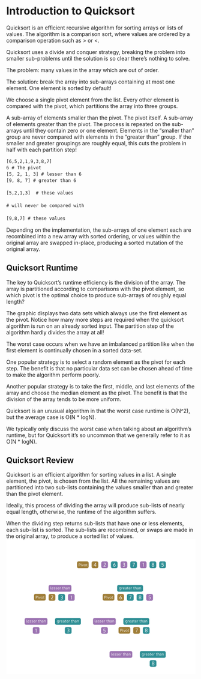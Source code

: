 # Introduction to Quicksort

Quicksort is an efficient recursive algorithm for sorting arrays or lists of values. The algorithm is a comparison sort, where values are ordered by a comparison operation such as > or <.

Quicksort uses a divide and conquer strategy, breaking the problem into smaller sub-problems until the solution is so clear there’s nothing to solve.

The problem: many values in the array which are out of order.

The solution: break the array into sub-arrays containing at most one element. One element is sorted by default!

We choose a single pivot element from the list. Every other element is compared with the pivot, which partitions the array into three groups.

A sub-array of elements smaller than the pivot.
The pivot itself.
A sub-array of elements greater than the pivot.
The process is repeated on the sub-arrays until they contain zero or one element. Elements in the “smaller than” group are never compared with elements in the “greater than” group. If the smaller and greater groupings are roughly equal, this cuts the problem in half with each partition step!

```txt
[6,5,2,1,9,3,8,7]
6 # The pivot
[5, 2, 1, 3] # lesser than 6
[9, 8, 7] # greater than 6

[5,2,1,3]  # these values

# will never be compared with

[9,8,7] # these values
```

Depending on the implementation, the sub-arrays of one element each are recombined into a new array with sorted ordering, or values within the original array are swapped in-place, producing a sorted mutation of the original array.

## Quicksort Runtime

The key to Quicksort’s runtime efficiency is the division of the array. The array is partitioned according to comparisons with the pivot element, so which pivot is the optimal choice to produce sub-arrays of roughly equal length?

The graphic displays two data sets which always use the first element as the pivot. Notice how many more steps are required when the quicksort algorithm is run on an already sorted input. The partition step of the algorithm hardly divides the array at all!

The worst case occurs when we have an imbalanced partition like when the first element is continually chosen in a sorted data-set.

One popular strategy is to select a random element as the pivot for each step. The benefit is that no particular data set can be chosen ahead of time to make the algorithm perform poorly.

Another popular strategy is to take the first, middle, and last elements of the array and choose the median element as the pivot. The benefit is that the division of the array tends to be more uniform.

Quicksort is an unusual algorithm in that the worst case runtime is O(N^2), but the average case is O(N * logN).

We typically only discuss the worst case when talking about an algorithm’s runtime, but for Quicksort it’s so uncommon that we generally refer to it as O(N * logN).

## Quicksort Review

Quicksort is an efficient algorithm for sorting values in a list. A single element, the pivot, is chosen from the list. All the remaining values are partitioned into two sub-lists containing the values smaller than and greater than the pivot element.

Ideally, this process of dividing the array will produce sub-lists of nearly equal length, otherwise, the runtime of the algorithm suffers.

When the dividing step returns sub-lists that have one or less elements, each sub-list is sorted. The sub-lists are recombined, or swaps are made in the original array, to produce a sorted list of values.
![quicksort](./quicksort.svg)
